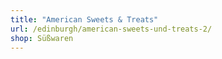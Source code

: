 ```yaml
---
title: "American Sweets & Treats"
url: /edinburgh/american-sweets-und-treats-2/
shop: Süßwaren
---
```

